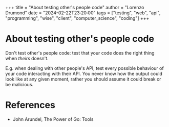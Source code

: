 +++
title = "About testing other's people code"
author = "Lorenzo Drumond"
date = "2024-02-22T23:20:00"
tags = ["testing",  "web",  "api",  "programming",  "wise",  "client",  "computer_science",  "coding"]
+++


# About testing other's people code
Don't test other's people code: test that your code does the right thing when _theirs_ doesn't.

E.g. when dealing with other people's API, test every possible behaviour of your code interacting with their API. You never know how the output could look like at any given moment, rather you should assume it could break or be malicious.

# References
- John Arundel, The Power of Go: Tools
